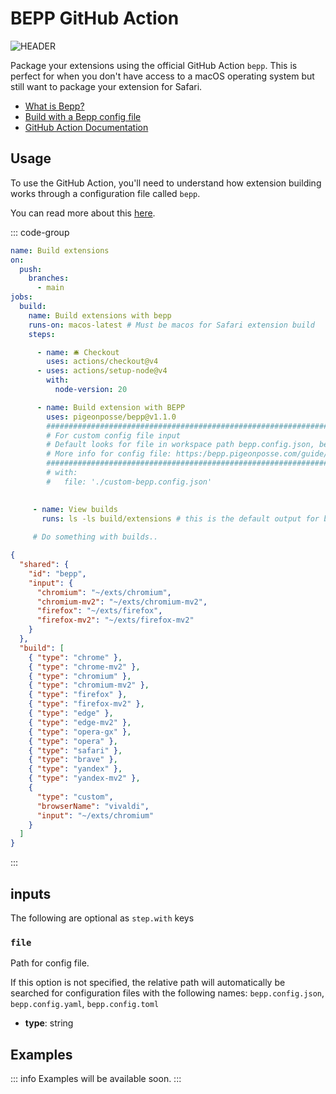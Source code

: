# BEPP GitHub Action

![HEADER](/banner/bepp-githubaction-banner.png)

Package your extensions using the official GitHub Action `bepp`.
This is perfect for when you don't have access to a macOS operating system but still want to package your extension for Safari.

- [What is Bepp?](/guide/)
- [Build with a Bepp config file](../lib/build/config-file)
- [GitHub Action Documentation](https://docs.github.com/actions)

## Usage

To use the GitHub Action, you'll need to understand how extension building works through a configuration file called `bepp`.

You can read more about this [here](../lib/build/config-file).

::: code-group

```yaml [.github/workflows/build.yml]
name: Build extensions
on:
  push:
    branches:
      - main
jobs:
  build:
    name: Build extensions with bepp
    runs-on: macos-latest # Must be macos for Safari extension build
    steps:

      - name: 🛎 Checkout
        uses: actions/checkout@v4
      - uses: actions/setup-node@v4
        with:
          node-version: 20

      - name: Build extension with BEPP
        uses: pigeonposse/bepp@v1.1.0
        ##########################################################################################
        # For custom config file input
        # Default looks for file in workspace path bepp.config.json, bepp.config.yaml, bepp.config.toml
        # More info for config file: https:/bepp.pigeonposse.com/guide/lib/build/config-file
        ##########################################################################################
        # with:
        #   file: './custom-bepp.config.json'
    

     - name: View builds
       runs: ls -ls build/extensions # this is the default output for builds, you can change output folder in bepp config file.
    
     # Do something with builds..

```

```json [bepp.config.json]
{
  "shared": {
    "id": "bepp",
    "input": {
      "chromium": "~/exts/chromium",
      "chromium-mv2": "~/exts/chromium-mv2",
      "firefox": "~/exts/firefox",
      "firefox-mv2": "~/exts/firefox-mv2"
    }
  },
  "build": [
    { "type": "chrome" },
    { "type": "chrome-mv2" },
    { "type": "chromium" },
    { "type": "chromium-mv2" },
    { "type": "firefox" },
    { "type": "firefox-mv2" },
    { "type": "edge" },
    { "type": "edge-mv2" },
    { "type": "opera-gx" },
    { "type": "opera" },
    { "type": "safari" },
    { "type": "brave" },
    { "type": "yandex" },
    { "type": "yandex-mv2" },
    {
      "type": "custom",
      "browserName": "vivaldi",
      "input": "~/exts/chromium"
    }
  ]
}
```

:::

## inputs

The following are optional as `step.with` keys

### `file`

Path for config file.

If this option is not specified, the relative path will automatically be searched for configuration files with the following names: `bepp.config.json`, `bepp.config.yaml`, `bepp.config.toml`

- **type**: string

## Examples

::: info Examples will be available soon.
:::
